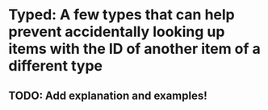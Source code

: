 # Typed: A few types that can help prevent accidentally looking up items with the ID of another item of a different type

## TODO: Add explanation and examples!